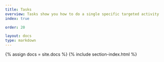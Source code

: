 ```yaml
---
title: Tasks
overview: Tasks show you how to do a single specific targeted activity with the Istio system.
index: true

order: 20

layout: docs
type: markdown
---
```


{% assign docs = site.docs %}
{% include section-index.html %}
